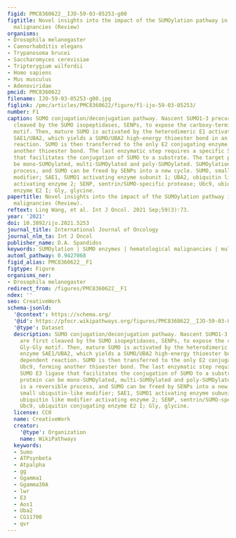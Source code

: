 ```yaml
---
figid: PMC8360622__IJO-59-03-05253-g00
figtitle: Novel insights into the impact of the SUMOylation pathway in hematological
  malignancies (Review)
organisms:
- Drosophila melanogaster
- Caenorhabditis elegans
- Trypanosoma brucei
- Saccharomyces cerevisiae
- Tripterygium wilfordii
- Homo sapiens
- Mus musculus
- Adenoviridae
pmcid: PMC8360622
filename: IJO-59-03-05253-g00.jpg
figlink: /pmc/articles/PMC8360622/figure/f1-ijo-59-03-05253/
number: F1
caption: SUMO conjugation/deconjugation pathway. Nascent SUMO1-3 precursors are first
  cleaved by the SUMO isopeptidases, SENPs, to expose the carboxy-terminal Gly-Gly
  motif. Then, mature SUMO is activated by the heterodimeric E1 activating enzyme
  SAE1/UBA2, which yields a SUMO/UBA2 high-energy thioester bond in an ATP dependent
  reaction. SUMO is then transferred to the only E2 conjugating enzyme, Ubc9, forming
  another thioester bond. The last enzymatic step requires a specific SUMO E3 ligase
  that facilitates the conjugation of SUMO to a substrate. The target protein can
  be mono-SUMOylated, multi-SUMOylated and poly-SUMOylated. SUMOylation is a reversible
  process, and SUMO can be freed by SENPs into a new cycle. SUMO, small ubiquitin-like
  modifier; SAE1, SUMO1 activating enzyme subunit 1; UBA2, ubiquitin like modifier
  activating enzyme 2; SENP, sentrin/SUMO-specific protease; Ubc9, ubiquitin conjugating
  enzyme E2 I; Gly, glycine.
papertitle: Novel insights into the impact of the SUMOylation pathway in hematological
  malignancies (Review).
reftext: Ling Wang, et al. Int J Oncol. 2021 Sep;59(3):73.
year: '2021'
doi: 10.3892/ijo.2021.5253
journal_title: International Journal of Oncology
journal_nlm_ta: Int J Oncol
publisher_name: D.A. Spandidos
keywords: SUMOylation | SUMO enzymes | hematological malignancies | multiple myeloma
automl_pathway: 0.9427068
figid_alias: PMC8360622__F1
figtype: Figure
organisms_ner:
- Drosophila melanogaster
redirect_from: /figures/PMC8360622__F1
ndex: ''
seo: CreativeWork
schema-jsonld:
  '@context': https://schema.org/
  '@id': https://pfocr.wikipathways.org/figures/PMC8360622__IJO-59-03-05253-g00.html
  '@type': Dataset
  description: SUMO conjugation/deconjugation pathway. Nascent SUMO1-3 precursors
    are first cleaved by the SUMO isopeptidases, SENPs, to expose the carboxy-terminal
    Gly-Gly motif. Then, mature SUMO is activated by the heterodimeric E1 activating
    enzyme SAE1/UBA2, which yields a SUMO/UBA2 high-energy thioester bond in an ATP
    dependent reaction. SUMO is then transferred to the only E2 conjugating enzyme,
    Ubc9, forming another thioester bond. The last enzymatic step requires a specific
    SUMO E3 ligase that facilitates the conjugation of SUMO to a substrate. The target
    protein can be mono-SUMOylated, multi-SUMOylated and poly-SUMOylated. SUMOylation
    is a reversible process, and SUMO can be freed by SENPs into a new cycle. SUMO,
    small ubiquitin-like modifier; SAE1, SUMO1 activating enzyme subunit 1; UBA2,
    ubiquitin like modifier activating enzyme 2; SENP, sentrin/SUMO-specific protease;
    Ubc9, ubiquitin conjugating enzyme E2 I; Gly, glycine.
  license: CC0
  name: CreativeWork
  creator:
    '@type': Organization
    name: WikiPathways
  keywords:
  - Sumo
  - ATPsynbeta
  - Atpalpha
  - gg
  - Ggamma1
  - Ggamma30A
  - lwr
  - E3
  - Aos1
  - Uba2
  - CG11700
  - qvr
---
```

